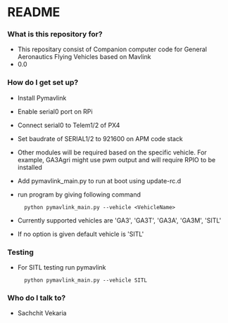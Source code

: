 # README #


### What is this repository for? ###

* This repositary consist of Companion computer code for General Aeronautics Flying Vehicles based on Mavlink 
* 0.0

### How do I get set up? ###

* Install Pymavlink
* Enable serial0 port on RPi
* Connect serial0 to Telem1/2 of PX4
* Set baudrate of SERIAL1/2 to 921600 on APM code stack
* Other modules will be required based on the specific vehicle. For example, GA3Agri might use pwm output and will require RPIO to be installed

* Add pymavlink_main.py to run at boot using update-rc.d

* run program by giving following command

		python pymavlink_main.py --vehicle <VehicleName>

* Currently supported vehicles are 'GA3', 'GA3T', 'GA3A', 'GA3M', 'SITL'
* If no option is given default vehicle is 'SITL'

### Testing ###
* For SITL testing run pymavlink

		python pymavlink_main.py --vehicle SITL

### Who do I talk to? ###

* Sachchit Vekaria